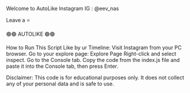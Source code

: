 Welcome to AutoLike Instagram
IG : @eev_nas

Leave a ⭐

🟢🟢 AUTOLIKE 🟢🟢

How to Run This Script
Like by ur Timeline:
Visit Instagram from your PC browser.
Go to your explore page: Explore Page
Right-click and select inspect.
Go to the Console tab.
Copy the code from the index.js file and paste it into the Console tab, then press Enter.

Disclaimer: This code is for educational purposes only. It does not collect any of your personal data and is safe to use.
